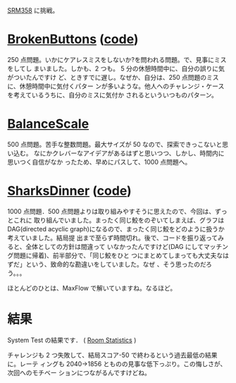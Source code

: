 <!--
date: 2007-07-17
slug: srm358
title: SRM358 - Today is a Bad Day (-50).
-->

[SRM358](http://www.topcoder.com/stat?c=round_overview&rd=10768) に挑戦。

# [BrokenButtons](http://www.topcoder.com/stat?c=problem_statement&pm=7716&rd=10768) ([code](http://www.topcoder.com/stat?c=problem_solution&rm=265496&rd=10768&pm=7716&cr=15632820))

250 点問題。いかにケアレスミスをしないか?を問われる問題。で、見事にミスをしてし
まいました。しかも、2 つも。 5 分の休憩時間中に、自分の誤りに気がついたんですけ
ど、ときすでに遅し。なぜか、自分は、250 点問題のミスに、休憩時間中に気付くパター
ンが多いような。他人へのチャレンジ・ケースを考えているうちに、自分のミスに気付か
されるといういつものパターン。

# [BalanceScale](http://www.topcoder.com/stat?c=problem_statement&pm=7845&rd=10768)

500 点問題。苦手な整数問題。最大サイズが 50 なので、探索できっこないと思い込む。
なにかクレバーなアイデアがあるはずと思いつつ、しかし、時間内に思いつく自信がなか
ったため、早めにパスして、1000 点問題へ。

# [SharksDinner](http://www.topcoder.com/stat?c=problem_statement&pm=7834&rd=10768) ([code](http://www.topcoder.com/stat?c=problem_solution&rm=265496&rd=10768&pm=7834&cr=15632820))

1000 点問題．500 点問題よりは取り組みやすそうに思えたので、今回は、ずっとこれに
取り組んでいました。まったく同じ鮫をのぞいてしまえば、グラフは DAG(directed
acyclic graph)になるので、まったく同じ鮫をどのように扱うか考えていました。結局提
出まで至らず時間切れ。後で、コードを振り返ってみると、全体としての方針は間違って
いなかったんですけど(DAG にしてマッチング問題に帰着)、前半部分で、「同じ鮫をひと
つにまとめてしまっても大丈夫なはずだ」という、致命的な勘違いをしていました。なぜ
、そう思ったのだろう。。。

ほとんどのひとは、MaxFlow で解いていますね。なるほど。

# 結果

System Test の結果です． (
[Room Statistics](http://www.topcoder.com/stat?c=coder_room_stats&cr=15632820&rd=10768)
)

チャレンジも 2 つ失敗して、結局スコア-50 で終わるという過去最低の結果に。レーテ
ィングも 2040-&gt;1856 とものの見事な低下っぷり。この悔しさが、次回へのモチベー
ションにつながるんですけどね。
